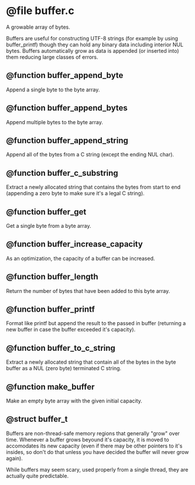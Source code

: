 # @file buffer.c

A growable array of bytes.

Buffers are useful for constructing UTF-8 strings (for example by
using buffer_printf) though they can hold any binary data including
interior NUL bytes. Buffers automatically grow as data is appended
(or inserted into) them reducing large classes of errors.
 
## @function buffer_append_byte

Append a single byte to the byte array.
 
## @function buffer_append_bytes

Append multiple bytes to the byte array.
 
## @function buffer_append_string

Append all of the bytes from a C string (except the ending NUL
char).
 
## @function buffer_c_substring

Extract a newly allocated string that contains the bytes from start
to end (appending a zero byte to make sure it's a legal C string).
 
## @function buffer_get

Get a single byte from a byte array.
 
## @function buffer_increase_capacity

As an optimization, the capacity of a buffer can be increased.
 
## @function buffer_length

Return the number of bytes that have been added to this byte array.
 
## @function buffer_printf

Format like printf but append the result to the passed in buffer
(returning a new buffer in case the buffer exceeded it's capacity).
 
## @function buffer_to_c_string

Extract a newly allocated string that contain all of the bytes in the byte
buffer as a NUL (zero byte) terminated C string.
 
## @function make_buffer

Make an empty byte array with the given initial capacity.
 
## @struct buffer_t

Buffers are non-thread-safe memory regions that generally "grow"
over time. Whenever a buffer grows beyound it's capacity, it is
moved to accomodates its new capacity (even if there may be other
pointers to it's insides, so don't do that unless you have decided
the buffer will never grow again).

While buffers may seem scary, used properly from a single thread,
they are actually quite predictable.
 
